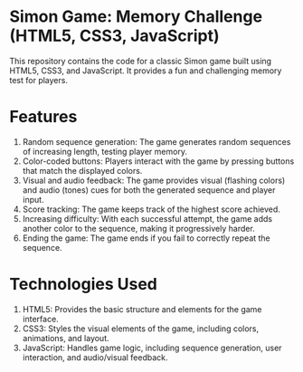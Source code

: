 # Simon Game: Memory Challenge (HTML5, CSS3, JavaScript)

This repository contains the code for a classic Simon game built using HTML5, CSS3, and JavaScript. It provides a fun and challenging memory test for players.

# Features

1. Random sequence generation: The game generates random sequences of increasing length, testing player memory. 
2. Color-coded buttons: Players interact with the game by pressing buttons that match the displayed colors. 
3. Visual and audio feedback: The game provides visual (flashing colors) and audio (tones) cues for both the generated sequence and player input. 
4. Score tracking: The game keeps track of the highest score achieved. 
5. Increasing difficulty: With each successful attempt, the game adds another color to the sequence, making it progressively harder. 
6. Ending the game: The game ends if you fail to correctly repeat the sequence.

# Technologies Used

1. HTML5: Provides the basic structure and elements for the game interface. 
2. CSS3: Styles the visual elements of the game, including colors, animations, and layout. 
3. JavaScript: Handles game logic, including sequence generation, user interaction, and audio/visual feedback.
